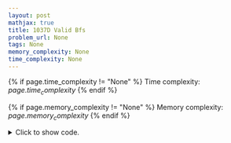 ```yaml
---
layout: post
mathjax: true
title: 1037D Valid Bfs
problem_url: None
tags: None
memory_complexity: None
time_complexity: None
---
```




{% if page.time_complexity != "None" %}
Time complexity: ${{ page.time_complexity }}$
{% endif %}

{% if page.memory_complexity != "None" %}
Memory complexity: ${{ page.memory_complexity }}$
{% endif %}

<details>
<summary>
<p style="display:inline">Click to show code.</p>
</summary>
```cpp
{% raw %}
using namespace std;
int const NMAX = 2e5 + 11;
int n, a[NMAX];
set<int> g[NMAX];
bool bfs_check(void)
{
    int i = 0;
    queue<int> q;
    g[0].insert(1), g[1].insert(0);
    q.push(0);
    while (not q.empty())
    {
        auto p = q.front();
        q.pop();
        while (i < n and g[p].find(a[i]) != g[p].end())
            q.push(a[i++]);
    }
    return i == n;
}
int main(void)
{
    cin >> n;
    for (int i = 0; i < n - 1; ++i)
    {
        int u, v;
        cin >> u >> v;
        g[u].insert(v);
        g[v].insert(u);
    }
    for (int i = 0; i < n; ++i)
        cin >> a[i];
    cout << (bfs_check() ? "Yes" : "No") << endl;
    return 0;
}

{% endraw %}
```
</details>

